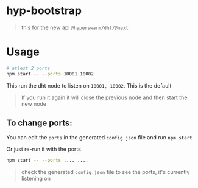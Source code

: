 # hyp-bootstrap
> this for the new api `@hyperswarm/dht/@next`

# Usage
```bash
# atlest 2 ports
npm start -- --ports 10001 10002
```

This run the dht node to listen on `10001, 10002`. This is the default

> If you run it again it will close the previous node and then start the new node

## To change ports:

You can edit the `ports` in the generated `config.json` file and run `npm start` 

Or just re-run it with the ports
```bash
npm start -- --ports .... ....
```
> check the generated `config.json` file to see the ports, it's currently listening on
